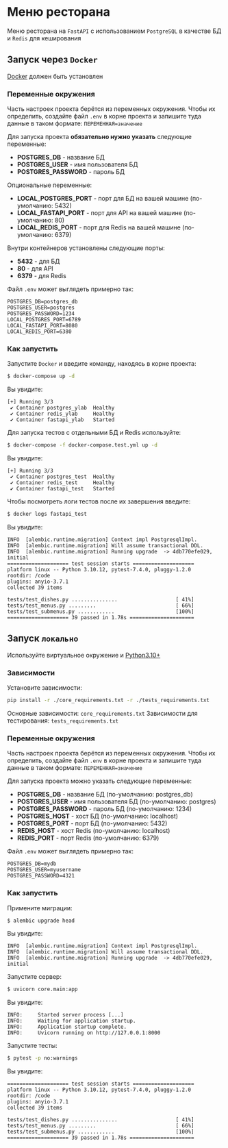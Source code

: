 # Меню ресторана
Меню ресторана на `FastAPI` с использованием `PostgreSQL` в качестве БД и `Redis` для кеширования

## Запуск через `Docker`
[Docker](https://www.docker.com/) должен быть установлен

### Переменные окружения
Часть настроек проекта берётся из переменных окружения. Чтобы их определить, создайте файл `.env` в корне проекта и запишите туда данные в таком формате: `ПЕРЕМЕННАЯ=значение`

Для запуска проекта **обязательно нужно указать** следующие переменные:
- **POSTGRES_DB** - название БД
- **POSTGRES_USER** - имя пользователя БД
- **POSTGRES_PASSWORD** - пароль БД

Опциональные переменные:
- **LOCAL_POSTGRES_PORT** - порт для БД на вашей машине (по-умолчанию: 5432)
- **LOCAL_FASTAPI_PORT** - порт для API на вашей машине (по-умолчанию: 80)
- **LOCAL_REDIS_PORT** - порт для Redis на вашей машине (по-умолчанию: 6379)

Внутри контейнеров установлены следующие порты:
- **5432** - для БД
- **80** - для API
- **6379** - для Redis

Файл `.env` может выглядеть примерно так:

```
POSTGRES_DB=postgres_db
POSTGRES_USER=postgres
POSTGRES_PASSWORD=1234
LOCAL_POSTGRES_PORT=6789
LOCAL_FASTAPI_PORT=8080
LOCAL_REDIS_PORT=6380
```

### Как запустить
Запустите `Docker` и введите команду, находясь в корне проекта:

```bash
$ docker-compose up -d
```

Вы увидите:

```
[+] Running 3/3
 ✔ Container postgres_ylab  Healthy
 ✔ Container redis_ylab     Healthy
 ✔ Container fastapi_ylab   Started
```

Для запуска тестов с отдельными БД и Redis используйте:

```bash
$ docker-compose -f docker-compose.test.yml up -d
```

Вы увидите:

```
[+] Running 3/3
 ✔ Container postgres_test  Healthy
 ✔ Container redis_test     Healthy
 ✔ Container fastapi_test   Started
```

Чтобы посмотреть логи тестов после их завершения введите:

```bash
$ docker logs fastapi_test
```

Вы увидите:

```
INFO  [alembic.runtime.migration] Context impl PostgresqlImpl.
INFO  [alembic.runtime.migration] Will assume transactional DDL.
INFO  [alembic.runtime.migration] Running upgrade  -> 4db770efe029, initial
==================== test session starts ====================
platform linux -- Python 3.10.12, pytest-7.4.0, pluggy-1.2.0
rootdir: /code
plugins: anyio-3.7.1
collected 39 items

tests/test_dishes.py ...............                   [ 41%]
tests/test_menus.py .........                          [ 66%]
tests/test_submenus.py ............                    [100%]
==================== 39 passed in 1.78s =====================
```

## Запуск `локально`
Используйте виртуальное окружение и [Python3.10+](https://www.python.org/downloads/)

### Зависимости
Установите зависимости:

```bash
pip install -r ./core_requirements.txt -r ./tests_requirements.txt
```

Основные зависимости: `core_requirements.txt`
Зависимости для тестирования: `tests_requirements.txt`

### Переменные окружения
Часть настроек проекта берётся из переменных окружения. Чтобы их определить, создайте файл `.env` в корне проекта и запишите туда данные в таком формате: `ПЕРЕМЕННАЯ=значение`

Для запуска проекта можно указать следующие переменные:
- **POSTGRES_DB** - название БД (по-умолчанию: postgres_db)
- **POSTGRES_USER** - имя пользователя БД (по-умолчанию: postgres)
- **POSTGRES_PASSWORD** - пароль БД (по-умолчанию: 1234)
- **POSTGRES_HOST** - хост БД (по-умолчанию: localhost)
- **POSTGRES_PORT** - порт БД (по-умолчанию: 5432)
- **REDIS_HOST** - хост Redis (по-умолчанию: localhost)
- **REDIS_PORT** - порт Redis (по-умолчанию: 6379)

Файл `.env` может выглядеть примерно так:

```
POSTGRES_DB=mydb
POSTGRES_USER=myusername
POSTGRES_PASSWORD=4321
```

### Как запустить
Примените миграции:

```bash
$ alembic upgrade head
```

Вы увидите:
```
INFO  [alembic.runtime.migration] Context impl PostgresqlImpl.
INFO  [alembic.runtime.migration] Will assume transactional DDL.
INFO  [alembic.runtime.migration] Running upgrade  -> 4db770efe029, initial
```

Запустите сервер:

```bash
$ uvicorn core.main:app
```

Вы увидите:
```
INFO:     Started server process [...]
INFO:     Waiting for application startup.
INFO:     Application startup complete.
INFO:     Uvicorn running on http://127.0.0.1:8000
```

Запустите тесты:

```bash
$ pytest -p no:warnings
```

Вы увидите:
```
==================== test session starts ====================
platform linux -- Python 3.10.12, pytest-7.4.0, pluggy-1.2.0
rootdir: /code
plugins: anyio-3.7.1
collected 39 items

tests/test_dishes.py ...............                   [ 41%]
tests/test_menus.py .........                          [ 66%]
tests/test_submenus.py ............                    [100%]
==================== 39 passed in 1.78s =====================
```
